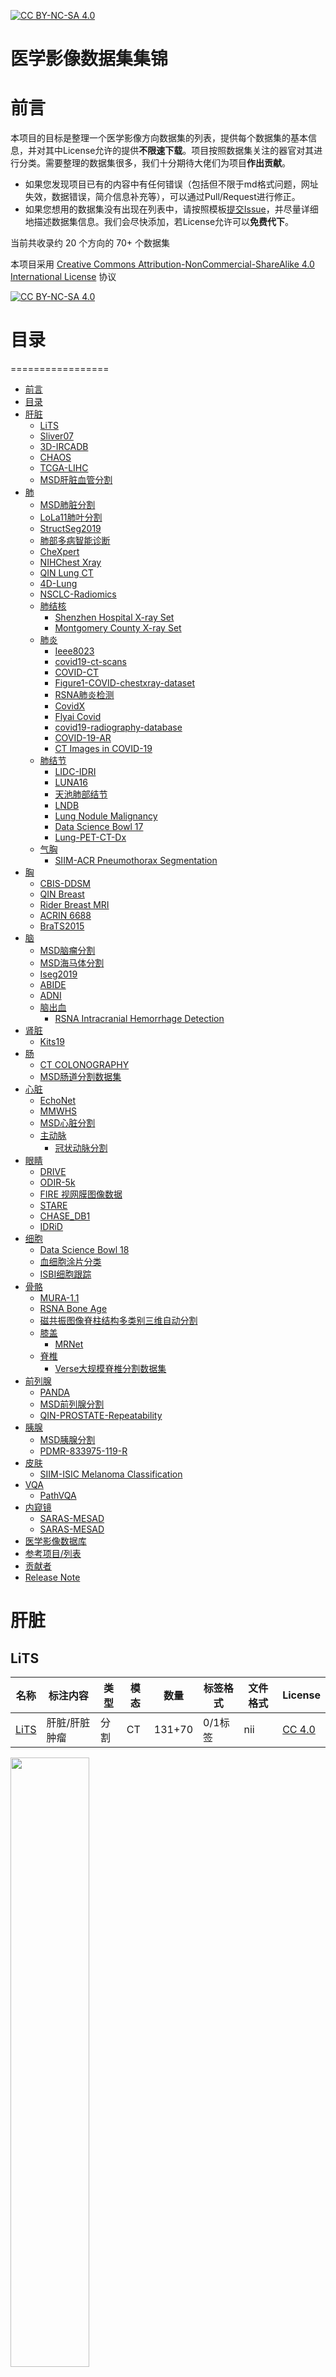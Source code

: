 [![CC BY-NC-SA 4.0][cc-by-nc-sa-shield]][cc-by-nc-sa]

# 医学影像数据集集锦
# 前言
本项目的目标是整理一个医学影像方向数据集的列表，提供每个数据集的基本信息，并对其中License允许的提供**不限速下载**。项目按照数据集关注的器官对其进行分类。需要整理的数据集很多，我们十分期待大佬们为项目**作出贡献**。

- 如果您发现项目已有的内容中有任何错误（包括但不限于md格式问题，网址失效，数据错误，简介信息补充等），可以通过Pull/Request进行修正。
- 如果您想用的数据集没有出现在列表中，请按照模板[提交Issue](https://github.com/linhandev/dataset/issues/new?assignees=linhandev&labels=%E6%96%B0%E5%A2%9E%E6%95%B0%E6%8D%AE%E9%9B%86&template=-----.md&title=%5B%E6%96%B0%E5%A2%9E%5D+%E6%B7%BB%E5%8A%A0%E6%96%B0%E6%95%B0%E6%8D%AE%E9%9B%86%E3%80%80xx)，并尽量详细地描述数据集信息。我们会尽快添加，若License允许可以**免费代下**。

当前共收录约 20 个方向的 70+ 个数据集

本项目采用
[Creative Commons Attribution-NonCommercial-ShareAlike 4.0 International License][cc-by-nc-sa] 协议

[![CC BY-NC-SA 4.0][cc-by-nc-sa-image]][cc-by-nc-sa]

[cc-by-nc-sa]: http://creativecommons.org/licenses/by-nc-sa/4.0/
[cc-by-nc-sa-image]: https://licensebuttons.net/l/by-nc-sa/4.0/88x31.png
[cc-by-nc-sa-shield]: https://img.shields.io/badge/License-CC%20BY--NC--SA%204.0-lightgrey.svg


# 目录
=================
* [前言](#前言)
* [目录](#目录)
* [肝脏](#肝脏)
   * [LiTS](#lits)
   * [Sliver07](#sliver07)
   * [3D-IRCADB](#3d-ircadb)
   * [CHAOS](#chaos)
   * [TCGA-LIHC](#tcga-lihc)
   * [MSD肝脏血管分割](#msd肝脏血管分割)
* [肺](#肺)
   * [MSD肺脏分割](#msd肺脏分割)
   * [LoLa11肺叶分割](#lola11肺叶分割)
   * [StructSeg2019](#structseg2019)
   * [肺部多病智能诊断](#肺部多病智能诊断)
   * [CheXpert](#chexpert)
   * [NIHChest Xray](#nihchest-xray)
   * [QIN Lung CT](#qin-lung-ct)
   * [4D-Lung](#4d-lung)
   * [NSCLC-Radiomics](#nsclc-radiomics)
   * [肺结核](#肺结核)
      * [Shenzhen Hospital X-ray Set](#shenzhen-hospital-x-ray-set)
      * [Montgomery County X-ray Set](#montgomery-county-x-ray-set)
   * [肺炎](#肺炎)
      * [Ieee8023](#ieee8023)
      * [covid19-ct-scans](#covid19-ct-scans)
      * [COVID-CT](#covid-ct)
      * [Figure1-COVID-chestxray-dataset](#figure1-covid-chestxray-dataset)
      * [RSNA肺炎检测](#rsna肺炎检测)
      * [CovidX](#covidx)
      * [Flyai Covid](#flyai-covid)
      * [covid19-radiography-database](#covid19-radiography-database)
      * [COVID-19-AR](#covid-19-ar)
      * [CT Images in COVID-19](#ct-images-in-covid-19)
   * [肺结节](#肺结节)
      * [LIDC-IDRI](#lidc-idri)
      * [LUNA16](#luna16)
      * [天池肺部结节](#天池肺部结节)
      * [LNDB](#lndb)
      * [Lung Nodule Malignancy](#lung-nodule-malignancy)
      * [Data Science Bowl 17](#data-science-bowl-17)
      * [Lung-PET-CT-Dx](#lung-pet-ct-dx)
   * [气胸](#气胸)
      * [SIIM-ACR Pneumothorax Segmentation](#siim-acr-pneumothorax-segmentation)
* [胸](#胸)
   * [CBIS-DDSM](#cbis-ddsm)
   * [QIN Breast](#qin-breast)
   * [Rider Breast MRI](#rider-breast-mri)
   * [ACRIN 6688](#acrin-6688)
   * [BraTS2015](#brats2015)
* [脑](#脑)
   * [MSD脑瘤分割](#msd脑瘤分割)
   * [MSD海马体分割](#msd海马体分割)
   * [Iseg2019](#iseg2019)
   * [ABIDE](#abide)
   * [ADNI](#adni)
   * [脑出血](#脑出血)
      * [RSNA Intracranial Hemorrhage Detection](#rsna-intracranial-hemorrhage-detection)
* [肾脏](#肾脏)
   * [Kits19](#kits19)
* [肠](#肠)
   * [CT COLONOGRAPHY](#ct-colonography)
   * [MSD肠道分割数据集](#msd肠道分割数据集)
* [心脏](#心脏)
   * [EchoNet](#echonet)
   * [MMWHS](#mmwhs)
   * [MSD心脏分割](#msd心脏分割)
   * [主动脉](#主动脉)
      * [冠状动脉分割](#冠状动脉分割)
* [眼睛](#眼睛)
   * [DRIVE](#drive)
   * [ODIR-5k](#odir-5k)
   * [FIRE 视网膜图像数据](#fire-视网膜图像数据)
   * [STARE](#stare)
   * [CHASE_DB1](#chase_db1)
   * [IDRiD](#idrid)
* [细胞](#细胞)
   * [Data Science Bowl 18](#data-science-bowl-18)
   * [血细胞涂片分类](#血细胞涂片分类)
   * [ISBI细胞跟踪](#isbi细胞跟踪)
* [骨骼](#骨骼)
   * [MURA-1.1](#mura-11)
   * [RSNA Bone Age](#rsna-bone-age)
   * [磁共振图像脊柱结构多类别三维自动分割](#磁共振图像脊柱结构多类别三维自动分割)
   * [膝盖](#膝盖)
      * [MRNet](#mrnet)
   * [脊椎](#脊椎)
      * [Verse大规模脊椎分割数据集](#verse大规模脊椎分割数据集)
* [前列腺](#前列腺)
   * [PANDA](#panda)
   * [MSD前列腺分割](#msd前列腺分割)
   * [QIN-PROSTATE-Repeatability](#qin-prostate-repeatability)
* [胰腺](#胰腺)
   * [MSD胰腺分割](#msd胰腺分割)
   * [PDMR-833975-119-R](#pdmr-833975-119-r)
* [皮肤](#皮肤)
   * [SIIM-ISIC Melanoma Classification](#siim-isic-melanoma-classification)
* [VQA](#vqa)
   * [PathVQA](#pathvqa)
* [内窥镜](#内窥镜)
   * [SARAS-MESAD](#saras-mesad)
   * [SARAS-MESAD](#saras-mesad-1)
* [医学影像数据库](#医学影像数据库)
* [参考项目/列表](#参考项目列表)
* [贡献者](#贡献者)
* [Release Note](#release-note)


# 肝脏

## LiTS
[//]: # (FIN)

| 名称 | 标注内容 | 类型 | 模态 | 数量 | 标签格式 | 文件格式 | License |
| - | - | - | - | - | - | - | - |
| [LiTS](https://competitions.codalab.org/competitions/17094) | 肝脏/肝脏肿瘤 | 分割 | CT   | 131+70 | 0/1标签  | nii | [CC 4.0](https://competitions.codalab.org/competitions/17094#learn_the_details-terms_and_conditions) |

<img src="./static/lits.jpg" width="50%"/>

LiTS数据集包含131套训练扫描和70组测试数据，其中70组测试数据标签不公开。LiTS训练集中包含3DIRCADB中的所有数据，所以如果合并多个数据集不要合并这两个。Medical Segmentation Decathlon中肝脏分割的数据集就是LiTS。

分割结果可以在线提交进行评估，[在线提交方法参考](https://github.com/PatrickChrist/LITS-CHALLENGE)。 [在线提交地址](https://competitions.codalab.org/competitions/17094)

数据集论文：[The Liver Tumor Segmentation Benchmark (LiTS)](https://arxiv.org/abs/1901.04056)

相关项目： [基于Paddle的肝脏CT影像分割](https://aistudio.baidu.com/aistudio/projectdetail/250994)

[Aistudio下载](https://aistudio.baidu.com/aistudio/datasetdetail/10273)

## Sliver07
[//]: # (FIN)

| 名称 | 标注内容 | 类型 | 模态 | 数量  | 标签格式 | 文件格式  | License |
| - | - | - | - | - | - | - | - |
| [Sliver07](https://sliver07.grand-challenge.org/) | 肝脏     | 分割 | CT   | 20+10 | 0/1标签  | MetaImage | [Other](https://zenodo.org/record/2597908) |

<img src="https://i.loli.net/2020/11/21/iuOqFTteKUlnNVZ.png" width="50%"/>


这个数据集比较老了，现在用的也比较少，一些研究会将sliver和lits合起来，这样基本上就是所有常用的关于肝脏分割的公开数据了。mhd格式可以用 SimpleITK 读，在medseg项目中有[转换成nii的脚本](https://github.com/linhandev/medSeg/blob/main/tool/train/mhd2nii.py)

[Aistudio下载](https://aistudio.baidu.com/aistudio/datasetdetail/19906)

## 3D-IRCADB
[//]: # (FIN)

| 名称 | 标注内容 | 类型 | 模态 | 数量 | 标签格式 | 文件格式 | License |
| - | - | - | - | - | - | - | - |
| 3D-IRCADb [01](https://www.ircad.fr/research/3d-ircadb-01/) [02](https://www.ircad.fr/research/3d-ircadb-01/) | 肝脏/肝肿瘤 | 分割 | CT   | 20+2 | surface mesh | dcm | CC |

<img src="./static/3Dircadb.jpg" width="80%"/>


3D-IRCADb是比较早的一个数据集，有两个子集，分别包含20组和2组CT片子。

[Aistudio下载](https://aistudio.baidu.com/aistudio/datasetdetail/10293)

## CHAOS
[//]: # (FIN)

| 名称 | 标注内容 | 类型 | 模态 | 数量 | 标签格式 | 文件格式 | License |
| - | - | - | - | - | - | - | - |
| [CHAOS](https://chaos.grand-challenge.org/) | 肝/肾/脾 | 分割 | CT+MRI | 40CT+120MRI | 0/1标签  | dcm | [CC 4.0](https://creativecommons.org/licenses/by-nc-sa/4.0/legalcode) |

CHAOS是一个多脏器，多模态分割数据集。

![CHAOS](./static/chaos.png)

[Aistudio下载](https://aistudio.baidu.com/aistudio/datasetdetail/23864)

## TCGA-LIHC
[//]: # (FIN)

| 名称 | 标注内容 | 类型 | 模态 | 数量 | 标签格式 | 文件格式 | License |
| - | - | - | - | - | - | - | - |
| [TCGA-LIHC](https://wiki.cancerimagingarchive.net/display/Public/TCGA-LIHC) | 肝 |  | CT/MR/PT | 97患者/237套 | 无标签   | dcm | [Other](https://wiki.cancerimagingarchive.net/display/Public/Data+Usage+Policies+and+Restrictions) |

![tcga-lihc](./static/tcga-lihc.jpg)

[Aistudio下载](https://aistudio.baidu.com/aistudio/datasetdetail/37439)

## MSD肝脏血管分割

| 名称 | 标注内容 | 类型 | 模态 | 数量 | 标签格式 | 文件格式 | License |
| - | - | - | - | - | - | - | - |
| [MSD肝脏血管分割](http://medicaldecathlon.com/) | 肝脏血管 | 分割 | CT | 443 | 0/1 | nii | [CC-BY-SA 4.0](https://creativecommons.org/licenses/by-sa/4.0/) |

![hepatic-Vessels](./static/Hepatic-Vessels.png)

[Aistudio下载](https://aistudio.baidu.com/aistudio/datasetdetail/10333)

# 肺
## MSD肺脏分割

| 名称 | 标注内容 | 类型 | 模态 | 数量 | 标签格式 | 文件格式  | License |
| - | - | - | - | - | - | - | - |
| [MSD肺脏分割](http://medicaldecathlon.com/) | 肺脏 | 分割 | CT | 96 | 0/1 | nii | [CC-BY-SA 4.0](https://creativecommons.org/licenses/by-sa/4.0/) |

![Lung-Tumours](./static/Lung-Tumours.png)

[Aistudio下载](https://aistudio.baidu.com/aistudio/datasetdetail/10334)

## LoLa11肺叶分割

[//]: # (FIN)

| 名称 | 标注内容    | 类型 | 模态 | 数量 | 标签格式 | 文件格式  | License |
| - | - | - | - | - | - | - | - |
| [LoLa11](https://lola11.grand-challenge.org/) | None | 分割 | CT   | 55 | None  | Metaimage | [Other](https://zenodo.org/record/4708800) |

![lola11](https://grand-challenge-public.s3.amazonaws.com/f/challenge/39/c4ab1b11-3338-4b99-a732-174ddc9e3b70/lola11_web.png)

~~55组扫描的肺页分割，包含左右肺，左上，左下，右上，右中，右下肺页的标注。~~
LoLa11 仅有55套CT数据，未发现任何公开标注信息

[zenodo下载](https://zenodo.org/record/4708800)

[//]: # (30417)

## StructSeg2019

| 名称 | 标注内容 | 类型 | 模态 | 数量 | 标签格式 | 文件格式 |
| - | - | - | - | - | - | - |
| [StructSeg2019](https://structseg2019.grand-challenge.org/) ||      |||||

![structseg2019](https://grand-challenge-public.s3.amazonaws.com/b/398/banner2_XdYKwmN.jpg)


## 肺部多病智能诊断

| 名称 | 标注内容 | 类型 | 模态 | 数量 | 标签格式 | 文件格式 |
| - | - | - | - | - | - | - |
| [肺部多病智能诊断](https://tianchi.aliyun.com/competition/entrance/231724/) |          |      | CT   |      |          |          |

[//]: # (34323)

## CheXpert

| 名称 | 标注内容 | 类型 | 模态 | 数量 | 标签格式 | 文件格式 | License |
| - | - | - | - | - | - | - | - |
| [CheXpert](https://stanfordmlgroup.github.io/competitions/chexpert/) |  |      |      |      |          |          | [Other](https://stanfordmlgroup.github.io/competitions/chexpert/) |

![chestxpert](./static/chest-x-pert.png)

介绍论文： [CheXpert: A Large Chest Radiograph Dataset with Uncertainty Labels and Expert Comparison](https://arxiv.org/abs/1901.07031)

[相关项目](https://github.com/gaetandi/cheXpert)

## NIHChest Xray

| 名称 | 标注内容 | 类型 | 模态 | 数量 | 标签格式 | 文件格式 | License |
| - | - | - | - | - | - | - | - |
| [NIHChest Xray](https://www.kaggle.com/nih-chest-xrays/data) | 14种肺部疾病/部分病灶位置 | 分类/检测 | CXR | 112,120 | csv | png | [CC0: Public Domain](https://creativecommons.org/publicdomain/zero/1.0/) |

![img](./static/nih-chest-xray.png)
介绍论文： [ChestX-ray8: Hospital-scale Chest X-ray Database and Benchmarks on Weakly-Supervised Classification and Localization of Common Thorax Diseases](http://openaccess.thecvf.com/content_cvpr_2017/papers/Wang_ChestX-ray8_Hospital-Scale_Chest_CVPR_2017_paper.pdf)

[Aistudio下载](https://aistudio.baidu.com/aistudio/datasetdetail/35660)

## QIN Lung CT

| 名称 | 标注内容 | 类型 | 模态 | 数量 | 标签格式 | 文件格式 | License |
| - | - | - | - | - | - | - | - |
| [QIN Lung CT](https://wiki.cancerimagingarchive.net/display/Public/QIN+LUNG+CT) | 非小細胞癌 |  | CT  | 47 |  | dcm | [Other](https://wiki.cancerimagingarchive.net/display/Public/Data+Usage+Policies+and+Restrictions) |

[Aistudio下载](https://aistudio.baidu.com/aistudio/datasetdetail/35205)

## 4D-Lung

| 名称 | 标注内容 | 类型 | 模态 | 数量 | 标签格式 | 文件格式 | License |
| - | - | - | - | - | - | - | - |
| [4D-Lung](https://wiki.cancerimagingarchive.net/display/Public/4D-Lung) | 非小細胞癌 |      | CT |  | 20 | dcm |[Other](https://wiki.cancerimagingarchive.net/display/Public/Data+Usage+Policies+and+Restrictions)|

[Aistudio下载](https://aistudio.baidu.com/aistudio/datasetdetail/37482)

## NSCLC-Radiomics

| 名称 | 标注内容 | 类型 | 模态 | 数量 | 标签格式 | 文件格式 |
| - | - | - | - | - | - | - |
| [NSCLC-Radiomics](https://wiki.cancerimagingarchive.net/display/Public/NSCLC-Radiomics) | 非小细胞癌　| 分割　|　CT | 422 |          | dcm |

![NSCLC-Radiomics](./static/NSCLC-Radiomics.png)

[Aistudio下载](https://aistudio.baidu.com/aistudio/datasetdetail/63958)

## 肺结核

### Shenzhen Hospital X-ray Set

| 名称 | 标注内容 | 类型 | 模态 | 数量 | 标签格式 | 文件格式 |
| - | - | - | - | - | - | - |
| [Shenzhen Hospital X-ray Set](https://lhncbc.nlm.nih.gov/publication/pub9931) | 肺结核/正常 | 分类 | CXR  | 662  | 类别     | 图片     |

深圳第三医院收集的肺结核胸透数据集，包含326张正常扫描和336张不正常的扫描。

[Aistudio下载](https://aistudio.baidu.com/aistudio/datasetdetail/25237)

### Montgomery County X-ray Set

| 名称 | 标注内容 | 类型 | 模态 | 数量 | 标签格式 | 文件格式 |
| - | - | - | - | - | - | - |
| [Montgomery County X-ray Set](https://lhncbc.nlm.nih.gov/publication/pub9931) | 肺结核/正常 | 分类 | CXR  | 138  | 类别     | 图片     |

蒙哥马利市收集的肺结核胸透数据集，包含80张正常的扫描和58张不正常的扫描。

[Aistudio下载](https://aistudio.baidu.com/aistudio/datasetdetail/34229)

## 肺炎
### Ieee8023

| 名称 | 标注内容 | 类型 | 模态 | 数量 | 标签格式 | 文件格式 |
| - | - | - | - | - | - | - |
| [Ieee8023](https://github.com/ieee8023/covid-chestxray-dataset) | 肺脏     | 分类 | CT   | 20   |      | nii      |

持续搜集公开的新冠CT扫描，目前有20个病例。

[Aistudio下载](https://aistudio.baidu.com/aistudio/datasetdetail/34221)

### covid19-ct-scans

| 名称 | 标注内容 | 类型 | 模态 | 数量 | 标签格式 | 文件格式 |
| - | - | - | - | - | - | - |
| [covid19-ct-scans](https://www.kaggle.com/andrewmvd/covid19-ct-scans) | 左右肺/新冠感染 | 分割 | CT   | 20   |          | nii      |

数据来自Ieee8023，对20组扫描进行了左右肺和感染区的标注。基于这个数据集和另外几个数据集，大佬们做了一个新冠分割的 [benchmark](https://gitee.com/junma11/COVID-19-CT-Seg-Benchmark)

[Aistudio下载](https://aistudio.baidu.com/aistudio/datasetdetail/34221)

### COVID-CT

| 名称 | 标注内容 | 类型 | 模态 | 数量 | 标签格式 | 文件格式 |
| - | - | - | - | - | - | - |
| [COVID-CT](https://github.com/UCSD-AI4H/COVID-CT) |          | 分类 | CT   | 349  |          | 图片     |

包含216名新冠患者的349张胸部CT图片，从相关paper中收集。

[Aistudio下载](https://aistudio.baidu.com/aistudio/datasetdetail/27732)

### Figure1-COVID-chestxray-dataset

| 名称 | 标注内容 | 类型 | 模态 | 数量 | 标签格式 | 文件格式 |
| - | - | - | - | - | - | - |
| [Figure1-COVID-chestxray-dataset](https://github.com/agchung/Figure1-COVID-chestxray-dataset) |          | 分类 | CXR  | 48   |          | 图片     |

DarwinAI收集的一些新冠CT的图片，是CovidX数据集的一部分。持续更新，使用前可以先pull。

[Aistudio下载](https://aistudio.baidu.com/aistudio/datasetdetail/34208)

### RSNA肺炎检测

| 名称 | 标注内容 | 类型 | 模态 | 数量 | 标签格式 | 文件格式 |
| - | - | - | - | - | - | - |
| [RSNA肺炎检测](https://www.kaggle.com/c/rsna-pneumonia-detection-challenge/) | 之否肺炎/肺炎区域BB | 分类/检测 | CXR  | 26684+3000 |          | 图片     |

RSNA是北美放射学会在Kaggle上组织的一个比赛数据集，数据来自[NIH](https://nihcc.app.box.com/v/ChestXray-NIHCC)。包含26684张训练数据，有图片的分类和肺炎区域的边界框。

[Aistudio下载](https://aistudio.baidu.com/aistudio/datasetdetail/34214)

### CovidX

| 名称 | 标注内容 | 类型 | 模态 | 数量 | 标签格式 | 文件格式 |
| - | - | - | - | - | - | - |
| [CovidX](https://github.com/lindawangg/COVID-Net/blob/master/docs/COVIDx.md) | 新冠/其他肺炎/正常 | 分类 | CT   | 13569+231 |          | 图片     |

CovidX数据集是DarwinAI训练[CovidNet](https://github.com/lindawangg/COVID-Net)做的一个数据集，本身没有新的数据，是Ieee8023，Figure1和RSNA组合成的一个数据集。


### Flyai Covid

| 名称 | 标注内容 | 类型 | 模态 | 数量 | 标签格式 | 文件格式 |
| - | - | - | - | - | - | - |
| [Flyai Covid](https://www.flyai.com/d/ChestXray02) |          |      |      |      |          |          |

Flyai举办的一个新冠分类比赛。

[Aistudio下载](https://aistudio.baidu.com/aistudio/datasetdetail/34230)

### covid19-radiography-database

| 名称 | 标注内容 | 类型 | 模态 | 数量 | 标签格式 | 文件格式 |
| - | - | - | - | - | - | - |
| [covid19-radiography-database](https://www.kaggle.com/tawsifurrahman/covid19-radiography-database) | 新冠/其他肺炎/正常 | 分类 | CT   | 219+1314+1345 |          | 图片     |

跟CovidX一样是一个组合数据集，数据来自论文图片和RSNA。

[Aistudio下载](https://aistudio.baidu.com/aistudio/datasetdetail/34241)

### COVID-19-AR

| 名称 | 标注内容 | 类型 | 模态 | 数量 | 标签格式 | 文件格式 |
| - | - | - | - | - | - | - |
| [COVID-19-AR](https://wiki.cancerimagingarchive.net/pages/viewpage.action?pageId=70226443) | |  |    |  | | dcm|

Chest Imaging with Clinical and Genomic Correlates Representing a Rural COVID-19 Positive Population (COVID-19-AR)

[Aistudio下载](https://aistudio.baidu.com/aistudio/datasetdetail/63553)

### CT Images in COVID-19

| 名称 | 标注内容 | 类型 | 模态 | 数量  | 标签格式 | 文件格式 |
| - | - | - | - | - | - | - |
| [CT Images in COVID-19](https://wiki.cancerimagingarchive.net/display/Public/CT+Images+in+COVID-19) | 无标签 | 分类/分割 | CT   | 650 | 无 | nii|

[Aistudio下载](https://aistudio.baidu.com/aistudio/datasetdetail/63794)

## 肺结节

### LIDC-IDRI

| 名称 | 标注内容 | 类型 | 模态 | 数量 | 标签格式 | 文件格式 |
| - | - | - | - | - | - | - |
| [LIDC-IDRI](https://wiki.cancerimagingarchive.net/display/Public/LIDC-IDRI) | 肺部肿瘤 | 目标检测 | CT | 1012 | xls | dcm |

介绍论文： [The Lung Image Database Consortium (LIDC) and Image Database Resource Initiative (IDRI): A Completed Reference Database of Lung Nodules on CT Scans](https://www.ncbi.nlm.nih.gov/pmc/articles/PMC3041807/)

[The public cancer radiology imaging collections of The Cancer Imaging Archive](https://www.ncbi.nlm.nih.gov/pmc/articles/PMC3041807/)

Aistudio下载 [Part1](https://aistudio.baidu.com/aistudio/datasetdetail/63957) [Part2](https://aistudio.baidu.com/aistudio/datasetdetail/64008)

### LUNA16

| 名称 | 标注内容 | 类型 | 模态 | 数量 | 标签格式 | 文件格式 |
| - | - | - | - | - | - | - |
| [LUNA16](https://luna16.grand-challenge.org) |          |      |      |      |          |          |

[Aistudio下载](https://aistudio.baidu.com/aistudio/datasetdetail/1860)

### 天池肺部结节

| 名称 | 标注内容 | 类型 | 模态 | 数量 | 标签格式 | 文件格式 | License |
| - | - | - | - | - | - | - | - |
| [天池肺部结节](https://tianchi.aliyun.com/competition/entrance/231601/introduction) | 肺部结节| 检测 | 低剂量肺部CT | 1000(初赛) + 2000(复赛) | 位置+直径 | mhd | [Custom](https://tianchi.aliyun.com/competition/entrance/231601/introduction) |

[//]: # (训练：https://aistudio.baidu.com/aistudio/datasetDetail/20000 测试 : https://aistudio.baidu.com/aistudio/datasetdetail/10063)

### LNDB

| 名称 | 标注内容 | 类型 | 模态 | 数量 | 标签格式 | 文件格式 |
| - | - | - | - | - | - | - |
| [LNDB](https://lndb.grand-challenge.org) | 直径大于3mm的肿瘤分割标注/小于3mm肿瘤和非肿瘤标记中心 | 分割/分类 | CT   | 294  | XML      | MetaImage |

介绍论文： [LNDb: A Lung Nodule Database on Computed Tomography](https://arxiv.org/abs/1911.08434)

[Aistudio下载](https://aistudio.baidu.com/aistudio/datasetdetail/23909)

### Lung Nodule Malignancy

| 名称 | 标注内容 | 类型 | 模态 | 数量 | 标签格式 | 文件格式 |
| - | - | - | - | - | - | - |
| [Lung Nodule Malignancy](https://www.kaggle.com/kmader/lungnodemalignancy) | 肺结界良恶性 | 分类 | CT   | 4165+2526 |          | tif      |

[Aistudio下载](https://aistudio.baidu.com/aistudio/datasetdetail/28474)

### Data Science Bowl 17

| 名称 | 标注内容 | 类型 | 模态 | 数量 | 标签格式 | 文件格式 |
| - | - | - | - | - | - | - |
| [Data Science Bowl 17](https://www.kaggle.com/c/data-science-bowl-2017) |          |      |      |      |          |          |

[Aistudio下载](https://aistudio.baidu.com/aistudio/datasetdetail/25423)

### Lung-PET-CT-Dx

| 名称 | 标注内容 | 类型 | 模态 | 数量 | 标签格式 | 文件格式 |
| - | - | - | - | - | - | - |
| [Lung-PET-CT-Dx](https://wiki.cancerimagingarchive.net/pages/viewpage.action?pageId=70224216) | 肺癌　| 目标检测 | CT | 363 | xml | dcm |

![Lung-PET-CT-Dx](./static/Lung-PET-CT-Dx.png)

## 气胸

### SIIM-ACR Pneumothorax Segmentation

| 名称      | 标注内容 | 类型 | 模态 | 数量 | 标签格式 | 文件格式 |
| - | - | - | - | - | - | - |
| [SIIM-ACR Pneumothorax Segmentation](https://www.kaggle.com/c/siim-acr-pneumothorax-segmentation) |   |   |    |   |   |  |

# 胸

## CBIS-DDSM

| 名称 | 标注内容 | 类型 | 模态 | 数量 | 标签格式 | 文件格式 |
| - | - | - | - | - | - | - |
| [CBIS-DDSM](https://wiki.cancerimagingarchive.net/display/Public/CBIS-DDSM) | 正常/良性/恶性 | 分类 | CT   | 2620 |          |          |

介绍论文： [Deep Learning to Improve Breast Cancer Early Detection on Screening Mammography](https://arxiv.org/abs/1708.09427) [A curated mammography data set for use in computer-aided detection and diagnosis research](https://www.nature.com/articles/sdata2017177)

[Aistudio下载](https://aistudio.baidu.com/aistudio/datasetdetail/37567)

## QIN Breast

| 名称 | 标注内容 | 类型 | 模态 | 数量 | 标签格式 | 文件格式 |
| - | - | - | - | - | - | - |
| QIN Breast [01](https://wiki.cancerimagingarchive.net/display/Public/QIN-Breast)[02](https://wiki.cancerimagingarchive.net/display/Public/QIN-BREAST-02) |          |      | MRI  | 67   |          |          |

[Aistudio下载](https://aistudio.baidu.com/aistudio/datasetdetail/37536)

## Rider Breast MRI

| 名称 | 标注内容 | 类型 | 模态 | 数量 | 标签格式 | 文件格式 |
| - | - | - | - | - | - | - |
| [Rider Breast MRI](https://wiki.cancerimagingarchive.net/display/Public/RIDER+Breast+MRI) |   |   | MRI   | |   |  |

## ACRIN 6688

| 名称 | 标注内容 | 类型 | 模态 | 数量 | 标签格式 | 文件格式 |
| - | - | - | - | - | - | - |
| [ACRIN 6688](https://wiki.cancerimagingarchive.net/pages/viewpage.action?pageId=30671268) |          |      | CT   | 83   |          |          |

[Aistudio下载](https://aistudio.baidu.com/aistudio/datasetdetail/37565)

## BraTS2015

| 名称 | 标注内容 | 类型 | 模态 | 数量 | 标签格式 | 文件格式 |
| - | - | - | - | - | - | - |
| [BraTS2015](http://www.braintumorsegmentation.org/) |          |      |      |      |          |          |

[Aistudio下载](https://aistudio.baidu.com/aistudio/datasetdetail/26367)

# 脑

## MSD脑瘤分割

| 名称 | 标注内容 | 类型 | 模态 | 数量 | 标签格式 | 文件格式 | License |
| - | - | - | - | - | - | - | - |
| [MSD Brain Tumor Segmentation](http://medicaldecathlon.com/) | 胶质瘤/肿瘤/水肿 | 分割 | MRI | 484 Train + 266 Test | 0/1 | nii | [CC-BY-SA 4.0](https://creativecommons.org/licenses/by-sa/4.0/) |

![msd-brain](./static/msd-brain-tumor.png)

[Aistudio下载](https://aistudio.baidu.com/aistudio/datasetdetail/10277)


## MSD海马体分割

| 名称 | 标注内容 | 类型 | 模态 | 数量 | 标签格式 | 文件格式 | License |
| - | - | - | - | - | - | - | - |
| [MSD Hippocampus Segmentation](http://medicaldecathlon.com/) | 海马体 | 分割 | MRI | 394 | 0/1 | nii | [CC-BY-SA 4.0](https://creativecommons.org/licenses/by-sa/4.0/) |

![msd-hippocampus](./static/msd-hippocampus.png)

[Aistudio下载](https://aistudio.baidu.com/aistudio/datasetdetail/23862)

## Iseg2019

| 名称 | 标注内容 | 类型 | 模态 | 数量 | 标签格式 | 文件格式 |
| - | - | - | - | - | - | - |
| [Iseg2019](http://iseg2019.web.unc.edu/) |          |      |      |      |          |          |

## ABIDE

| 名称 | 标注内容 | 类型 | 模态 | 数量 | 标签格式 | 文件格式 |
| - | - | - | - | - | - | - |
| [ABIDE](http://fcon_1000.projects.nitrc.org/indi/abide/) | 是否有自闭症 | 分类 | MRI  | 539+573 |          |          |

自闭症患者的头部MRI扫描，包含539例自闭症患者和573个正常扫描对照组。  介绍论文： [The autism brain imaging data exchange: towards a large-scale evaluation of the intrinsic brain architecture in autism.](https://www.ncbi.nlm.nih.gov/pubmed/23774715)

[下载地址](http://preprocessed-connectomes-project.org/abide/download.html)


## ADNI

| 名称 | 标注内容 | 类型 | 模态 | 数量 | 标签格式 | 文件格式 |
| - | - | - | - | - | - | - |
| [ADNI](http://adni.loni.usc.edu/data-samples/access-data/) |          |      |      |      |          |          |

介绍论文： [Alzheimer's Disease Neuroimaging Initiative (ADNI)](https://n.neurology.org/content/74/3/201.short)

## CQ500

| 名称 | 标注内容 | 类型 | 模态 | 数量 | 标签格式 | 文件格式 | License |
| - | - | - | - | - | - | - | - |
| [CQ500](http://headctstudy.qure.ai/) |  | 分割 |  | CT | 491组扫描 |  | [by-nc-sa 4.0](https://creativecommons.org/licenses/by-nc-sa/4.0/) |

介绍论文:[Development and Validation of Deep Learning Algorithms for Detection of Critical Findings in Head CT Scans](https://arxiv.org/abs/1803.05854)


## 脑出血

### RSNA Intracranial Hemorrhage Detection

| 名称 | 标注内容 | 类型 | 模态 | 数量 | 标签格式 | 文件格式 |
| - | - | - | - | - | - | - |
| [RSNA Intracranial Hemorrhage Detection](https://www.kaggle.com/c/rsna-intracranial-hemorrhage-detection) |          |      | CT   |      |          |          |

[Aistudio下载](https://aistudio.baidu.com/aistudio/datasetdetail/35741)



# 肾脏

## Kits19

| 名称 | 标注内容 | 类型 | 模态 | 数量 | 标签格式 | 文件格式 | License |
| - | - | - | - | - | - | - | - |
| [Kits19](https://kits19.grand-challenge.org/) | 肾脏/肾肿瘤 | 分割 |  | | | | |

![kits19](./static/kits19.png)

[Aistudio下载](https://aistudio.baidu.com/aistudio/datasetdetail/24582)

# 肠

## CT COLONOGRAPHY

| 名称 | 标注内容 | 类型 | 模态 | 数量 | 标签格式 | 文件格式 |
| - | - | - | - | - | - | - |
| [CT COLONOGRAPHY](https://wiki.cancerimagingarchive.net/display/Public/CT+COLONOGRAPHY#dc149b9170f54aa29e88f1119e25ba3e) |          |      | CT   |      |          |          |

包含没有结肠息肉，有6-9mm息肉和大于10mm息肉的数据。

## MSD肠道分割数据集

| 名称 | 标注内容 | 类型 | 模态 | 数量 | 标签格式 | 文件格式 | License |
| - | - | - | - | - | - | - | - |
| [MSD肠道分割数据集](http://medicaldecathlon.com/) | 结肠癌原发病灶 | 分割 | CT | 126训练+64测试 |  |  | [CC-BY-SA 4.0](https://creativecommons.org/licenses/by-sa/4.0/) |

[Aistudio下载](https://aistudio.baidu.com/aistudio/datasetdetail/10332)

# 心脏

## EchoNet

| 名称 | 标注内容 | 类型 | 模态 | 数量 | 标签格式 | 文件格式 |
| - | - | - | - | - | - | - |
| [EchoNet](https://echonet.github.io/dynamic/index.html) | 心脏 | 分割 | MRI  | 10300 | 0/1 | |

介绍论文： [EchoNet-Dynamic: a Large New Cardiac Motion Video Data Resource for Medical Machine Learning](https://echonet.github.io/dynamic/NeuroIPS_2019_ML4H%20Workshop_Paper.pdf)

## MMWHS

| 名称 | 标注内容 | 类型 | 模态 | 数量 | 标签格式 | 文件格式 |
| - | - | - | - | - | - | - |
| [MMWHS](https://zmiclab.github.io/projects/mmwhs/) | 心脏     | 分割 | CT / MRI | 20CT、20MRI | 类别     | nii      |

mmwhs是心脏分割数据集，共有8类，MRI和CT两种模态  相关项目： [Hybrid Loss Guided Convolutional Networks for Whole Heart Parsing](https://github.com/xy0806/miccai17-mmwhs-hybrid)

[Aistudio下载](https://aistudio.baidu.com/aistudio/datasetdetail/38799)

## MSD心脏分割

| 名称 | 标注内容 | 类型 | 模态 | 数量 | 标签格式 | 文件格式 | License |
| - | - | - | - | - | - | - | - |
| [MSD心脏分割](http://medicaldecathlon.com/) | 左心房 | 分割 | MRI | 20(训练)+10(测试) |  |  | [CC-BY-SA 4.0](https://creativecommons.org/licenses/by-sa/4.0/) |

![msd-Cardiac](./static/mds-cardiac.png)

[Aistudio下载](https://aistudio.baidu.com/aistudio/datasetdetail/23911)

## 主动脉

### 冠状动脉分割

| 名称 | 标注内容 | 类型 | 模态 | 数量 | 标签格式 | 文件格式 | License |
| - | - | - | - | - | - | - | - |
| [Automated Segmentation of Coronary Arteries](https://asoca.grand-challenge.org/) | 冠状动脉 | 分割 | CTA | 40+20 | |  | [Custom](https://zenodo.org/record/3819799#.YKccAUQzbIU) |

[Grand Challenge下载](https://asoca.grand-challenge.org/)

# 眼睛

## DRIVE

| 名称 | 标注内容 | 类型 | 模态 | 数量 | 标签格式 | 文件格式 |
| - | - | - | - | - | - | - |
| [DRIVE](https://drive.grand-challenge.org/) | 眼底血管 | 分割 | 眼底照片 | 40   | 0/1      | 图片     |

DRIVE数据集是一个糖尿病病人眼底血管分割数据集。

[Aistudio下载](https://aistudio.baidu.com/aistudio/datasetdetail/27737)

## ODIR-5k

| 名称 | 标注内容 | 类型 | 模态 | 数量 | 标签格式 | 文件格式 |
| - | - | - | - | - | - | - |
| [ODIR-5k](https://odir2019.grand-challenge.org/) | 正常和7种疾病 | 分类 | 眼底彩色照片 | 5000 |          | 图片     |

ODIR-5K包括5000名患者的年龄，双眼的彩色眼底照片和医生的诊断关键词。该数据集是上工医疗技术有限公司从中国不同医院/医疗中心收集的“真实”患者信息。在这些机构中，眼底图像由市场上的各种相机捕获，例如Canon，Zeiss和Kowa，因此导致各种各样的图像分辨率。病人的识别信息会被移除。注释由经过培训的人类读者进行标记，并具有质量控制管理。患者分为8个标签，包括正常（N），糖尿病（D），青光眼（G），白内障（C），AMD（A），高血压（H），近视（M）和其他疾病/异常（O）。

[//]: # (TODO:搬运，添加下载链接)

## FIRE 视网膜图像数据

| 名称 | 标注内容 | 类型 | 模态 | 数量 | 标签格式 | 文件格式 |
| - | - | - | - | - | - | - |
| [FIRE 视网膜图像数据](http://www.ics.forth.gr/cvrl/fire/) |          | 分类 | 视网膜图像 | 129  |          |          |

FIRE 是一个视网膜眼底图像数据集，包含 129张 眼底视网膜图像，由不同特征组合成 134对 图像组合。这些图像组合根据特质被划分为3类。眼底图像由 Nidek AFC-210 眼底照相机采集，分辨率为2912x2912，视觉仰角为40度。图像由 Papageorgiou Hospital 医院和Aristotle University of Thessaloniki大学共同构建，由于Thessaloniki 大学采集自39名患者。. 数据包括以下几部分内容：  1.成对的视网膜图像。 2.彩色ROI掩模（作为二值图像）。 3.特征ROI掩模（作为二值图像）。 4.每个图像对应的标注点。

[//]: # (TODO:添加数据集链接)

## STARE

| 名称 | 标注内容 | 类型 | 模态 | 数量 | 标签格式 | 文件格式 | License |
| - | - | - | - | - | - | - | - |
| [STARE](https://cecas.clemson.edu/~ahoover/stare/) | 眼底血管 | 分割 | 眼底照片 | 400 | 照片 | 照片 | 无 |

![stare](./static/stare.png)

STructured Analysis of the Retina数据集包含400张眼底照片，作者团队对这些数据进行了多种诊断，并对部分数据的血管进行了标注

[Aistudio下载](https://aistudio.baidu.com/aistudio/datasetdetail/81241)


## CHASE_DB1

| 名称 | 标注内容 | 类型 | 模态 | 数量 | 标签格式 | 文件格式 | License |
| - | - | - | - | - | - | - | - |
| [CHASE_DB1](https://blogs.kingston.ac.uk/retinal/) | 眼底血管 | 分割 | 眼底照片 | 28 | png | png | 无 |

![CHASE_DB1](./static/CHASE_DB1.png)

Kinston大学公开的一个小规模眼底分割数据集，包含28张眼底照片及对应的分割标签。

[Aistudio下载](https://aistudio.baidu.com/aistudio/datasetdetail/81247)

## IDRiD

| 名称 | 标注内容 | 类型 | 模态 | 数量 | 标签格式 | 文件格式 | License |
| - | - | - | - | - | - | - | - |
| [IDRiD](https://idrid.grand-challenge.org) | 常见DR病灶、视盘、DR病变等级等 | 分类、检测、分割 | 眼底照片 | * | tif/csv | jpg | [CC BY 4.0](https://creativecommons.org/licenses/by/4.0/) |

Indian Diabetic Retinopathy Image Dataset (IDRiD)

[Aistudio下载](https://aistudio.baidu.com/aistudio/datasetdetail/91860/0)


# 细胞

## Data Science Bowl 18

| 名称 | 标注内容 | 类型 | 模态 | 数量 | 标签格式 | 文件格式 |
| - | - | - | - | - | - | - |
| [Data Science Bowl 18](https://www.kaggle.com/c/data-science-bowl-2018) | 细胞核   | 分割 |      | 841张/37333个细胞核 | 0/1      | 图片     |

细胞核分割数据集

介绍论文： [Nucleus segmentation across imaging experiments: the 2018 Data Science Bowl](https://www.ncbi.nlm.nih.gov/pubmed/31636459)

[Aistudio下载](https://aistudio.baidu.com/aistudio/datasetdetail/10292)

## 血细胞涂片分类

| 名称 | 标注内容 | 类型 | 模态 | 数量 | 标签格式 | 文件格式 |
| - | - | - | - | - | - | - |
| [血细胞涂片分类](https://www.kaggle.com/paultimothymooney/blood-cells) | 四种血细胞类型 | 分类 | 镜检 | 12500 | -        | 图片     |

血细胞分类数据集包含12500张四种血细胞的照片。图片是从大的血细胞涂片照片上截下来的，数据集经过增广。图片都很小，训练时注意IO瓶颈。

[Aistudio下载](https://aistudio.baidu.com/aistudio/datasetdetail/10278)

## ISBI细胞跟踪

| 名称 | 标注内容 | 类型 | 模态 | 数量 | 标签格式 | 文件格式 |
| - | - | - | - | - | - | - |
| [ISBI细胞跟踪](http://celltrackingchallenge.net/) | 细胞像素级别位置 | 跟踪 | 镜检 |      |          | 图片     |

在镜检视频中像素级跟踪细胞位置

Aistudio下载 [2D+Time Datasets](https://aistudio.baidu.com/aistudio/datasetdetail/78515)

# 骨骼

## MURA-1.1

| 名称 | 标注内容 | 类型 | 模态 | 数量 | 标签格式 | 文件格式 |
| - | - | - | - | - | - | - |
| [MURA-1.1](https://stanfordmlgroup.github.io/competitions/mura/) | 正常/非正常 | 分类 | x-ray | 40561 |          |          |

介绍论文： [MURA: Large Dataset for Abnormality Detection in Musculoskeletal Radiographs](https://arxiv.org/abs/1712.06957)

[Aistudio下载](https://aistudio.baidu.com/aistudio/datasetdetail/20010)


## RSNA Bone Age

| 名称 | 标注内容 | 类型 | 模态 | 数量 | 标签格式 | 文件格式 |
| - | - | - | - | - | - | - |
| [RSNA Bone Age](https://www.kaggle.com/kmader/rsna-bone-age) |          |      |      |      |          |          |

[Aistudio下载](https://aistudio.baidu.com/aistudio/datasetdetail/36300)

## 磁共振图像脊柱结构多类别三维自动分割

| 名称 | 标注内容 | 类型 | 模态 | 数量  | 标签格式 | 文件格式  | License |
| - | - | - | - | - | - | - | - |
| [磁共振图像脊柱结构多类别三维自动分割](https://www.spinesegmentation-challenge.com/) | 椎骨和椎间盘 | 分割 | MRI T2WI | 172 | 0/1 | nii | [Custom](https://www.spinesegmentation-challenge.com/?page_id=34) |

![spine-mri](./static/spine-mri.png)

[Aistudio下载](https://aistudio.baidu.com/aistudio/datasetdetail/81211)

## 膝盖

### MRNet

| 名称 | 标注内容 | 类型 | 模态 | 数量 | 标签格式 | 文件格式 |
| - | - | - | - | - | - | - |
| [MRNet](https://stanfordmlgroup.github.io/competitions/mrnet/) |          |      |      |      |          |          |

[Aistudio下载](https://aistudio.baidu.com/aistudio/datasetdetail/24584)

## 脊椎

### Verse大规模脊椎分割数据集

| 名称 | 标注内容 | 类型 | 模态 | 数量  | 标签格式 | 文件格式  | License |
| - | - | - | - | - | - | - | - |
| [VerSe](https://github.com/anjany/verse) | 脊椎 | 分割 | | | | | [CC BY-SA 4.0](https://creativecommons.org/licenses/by-sa/4.0/) |

<img src="./static/verse.png" width="50%"/>

[Aistudio下载](https://aistudio.baidu.com/aistudio/datasetdetail/86496)


# 前列腺

## PANDA

| 名称 | 标注内容 | 类型 | 模态 | 数量 | 标签格式 | 文件格式 |
| - | - | - | - | - | - | - |
| [PANDA](https://www.kaggle.com/c/prostate-cancer-grade-assessment/overview) | 前列腺癌分级 |      | 镜检图片 | 10616张镜检 | 分类     | tiff |


## MSD前列腺分割

| 名称 | 标注内容 | 类型 | 模态 | 数量 | 标签格式 | 文件格式 | License |
| - | - | - | - | - | - | - | - |
| [MSD前列腺分割](http://medicaldecathlon.com/) | 前列腺中央腺体及外周区域 | 分割 | 多模态核磁 | 32(训练)+16(测试) | | | [CC-BY-SA 4.0](https://creativecommons.org/licenses/by-sa/4.0/) |

![msd-prostate](./static/msd-prostate.png)

[Aistudio下载](https://aistudio.baidu.com/aistudio/datasetdetail/23912)

## QIN-PROSTATE-Repeatability

| 名称 | 标注内容 | 类型 | 模态 | 数量 | 标签格式 | 文件格式 |
| - | - | - | - | - | - | - |
| [QIN-PROSTATE-Repeatability](https://wiki.cancerimagingarchive.net/display/Public/QIN-PROSTATE-Repeatability) | 前列腺癌　|  | MRI | 15 |　　| dcm |

![QIN-Prostate-Repeatability](./static/QIN-Prostate-Repeatability.png)

[Aistudio下载](https://aistudio.baidu.com/aistudio/datasetdetail/63950)

# 胰腺

## MSD胰腺分割

| 名称 | 标注内容 | 类型 | 模态 | 数量 | 标签格式 | 文件格式 | License |
| - | - | - | - | - | - | - | - |
| [MSD胰腺分割](http://medicaldecathlon.com/) | 胰腺肿瘤 | 分割 | CT | 282(训练)+139(验证) | 0/1 | nii | [CC-BY-SA 4.0](https://creativecommons.org/licenses/by-sa/4.0/) |

[Aistudio下载](https://aistudio.baidu.com/aistudio/datasetdetail/23914)

## PDMR-833975-119-R

| 名称 | 标注内容 | 类型 | 模态 | 数量 | 标签格式 | 文件格式 |
| - | - | - | - | - | - | - |
| [PDMR-833975-119-R](https://wiki.cancerimagingarchive.net/display/Public/Imaging+tissue+characterization+of+a+patient+derived+xenograft+model+of+adenocarcinoma+pancreas%3A+PDMR-833975-119-R) |　胰腺癌　|      |　MRI | 20 | | dcm |

![PDMR-833975-119-R](./static/PDMR-833975-119-R.png)

[Aistudio下载](https://aistudio.baidu.com/aistudio/datasetdetail/64052)

# 皮肤

## SIIM-ISIC Melanoma Classification

| 名称 | 标注内容 | 类型 | 模态 | 数量 | 标签格式 | 文件格式 |
| - | - | - | - | - | - | - |
| [SIIM-ISIC Melanoma Classification](https://www.kaggle.com/c/siim-isic-melanoma-classification/data) | 皮肤癌病变类别 | 分类 | 皮肤镜 | 88.3K张图片 | 类别     | dicom   |

目前最大的皮肤镜图像集合，用来在皮肤病变图像中之别黑色素瘤，图片以DICOM格式提供，同时包含图像元数据，有的图像也以JPEG和TFRecord格式提供，TFRecords格式的图像已被调整为统一的1024x1024

[//]: # (TODO: 添加这个数据集的下载)

# VQA

## PathVQA

| 名称 | 标注内容 | 类型 | 模态 | 数量 | 标签格式 | 文件格式 |
| - | - | - | - | - | - | - |
| [PathVQA](https://pathvqachallenge.grand-challenge.org/PathVQA_challenge/) |          |      | 图片 | 4998图片/32799问答 |          | 图片     |

介绍论文： [PathVQA: 30000+ Questions for Medical Visual Question Answering](https://arxiv.org/abs/2003.10286)

[Aistudio下载](https://aistudio.baidu.com/aistudio/datasetdetail/25239)

# 内窥镜

## SARAS-MESAD

| 名称 | 标注内容 | 类型 | 模态 | 数量 | 标签格式 | 文件格式 | License |
| - | - | - | - | - | - | - | - |
| [SARAS-MESAD](https://saras-mesad.grand-challenge.org/) | 24种动作 | 静态背景动作识别 | 内窥镜 | 4(真实手术)+5(模拟手术) |  |     | [CC BY-NC-SA 4.0](https://creativecommons.org/licenses/by-nc-sa/4.0/) |

![saras-mesad](./static/saras-mesad.png)

[//]: # (TODO: [Aistudio下载](https://aistudio.baidu.com/aistudio/datasetdetail/90922)


## SARAS-MESAD

| 名称 | 标注内容 | 类型 | 模态 | 数量 | 标签格式 | 文件格式 | License |
| - | - | - | - | - | - | - | - |
| [SARAS-ESAD](https://saras-esad.grand-challenge.org/) | 21种手术动作 | 静态背景动作识别 | 内窥镜 |  22,601(训练)+4,574(测试) | 图片 | BB | [CC BY-NC-SA](https://creativecommons.org/licenses/by-nc-sa/3.0/) |

![SARAS-ESAD](./static/SARAS-ESAD.png)

[//]: # (TODO: [Aistudio下载](https://aistudio.baidu.com/aistudio/datasetdetail/90922)



# 医学影像数据库

[TCIA](https://www.cancerimagingarchive.net/):The Cancer Imaging Archive

[MedPix](https://medpix.nlm.nih.gov/home) 包含超过12000名患者和59000张影像

[Belarus tuberculosis portal](http://tuberculosis.by/) 包含结核病人的CT，胸透和检验数据

[Grand Challenges](https://grand-challenge.org/)

[LONI](https://ida.loni.usc.edu/login.jsp) 神经相关医学影像

# 参考项目/列表

[医学影像分割挑战](http://medicaldecathlon.com/)

[胸部\肺部ct数据集](https://aistudio.baidu.com/aistudio/projectdetail/431782)

[//]: # (TODO: https://github.com/Awesome-Image-Registration-Organization/awesome-image-registration#21-datasets 配准)

[//]: # (TODO: )
[adalca](https://github.com/adalca/medical-datasets)

[//]: # (TODO: )
[beamandrew](https://github.com/beamandrew/medical-data)

[//]: # (TODO: )
[Stanford ML Group](https://stanfordmlgroup.github.io/)

[//]: # (TODO: )
[omic tools](https://omictools.com/)

[//]: # (TODO: )
[各领域公开数据集](https://zhuanlan.zhihu.com/p/25138563)

[//]: # (TODO: )
[medical-imaging-datasets](https://github.com/sfikas/medical-imaging-datasets)

[//]: # (TODO: )
[Open-Access Medical Image Repositories](http://www.aylward.org/notes/open-access-medical-image-repositories)

[//]: # (TODO: )
[Medical Image Datasets Download Links](https://www.ilovephd.com/medical-image-datasets-download-links/)

[//]: # (TODO: )
[HAM10000 dataset](https://dataverse.harvard.edu/dataset.xhtml?persistentId=doi:10.7910/DVN/DBW86T)

[//]: # (TODO: )
[Dermatology Image Classification](https://www.kaggle.com/yuningalexliu/dermatology-image-classification)

[//]: # (TODO: )
[havard](https://library.med.utah.edu/kw/derm/)

[//]: # (TODO: )
[usc](http://sipi.usc.edu/database/)

[//]: # (TODO: )
[burkely](https://www2.eecs.berkeley.edu/Research/Projects/CS/vision/bsds/)

[//]: # (TODO: )
[isdis](https://isdis.net/)

[//]: # (TODO: )
[radiopedia](https://radiopaedia.org/articles/imaging-data-sets-artificial-intelligence)

[//]: # (TODO: )
[aimi](https://aimi.stanford.edu/research/public-datasets)

[//]: # (TODO: https://zhuanlan.zhihu.com/p/24634505 )



# 贡献者

（按照首次贡献时间排序）

[多语言代码生成器](https://aistudio.baidu.com/aistudio/personalcenter/thirdview/33061) Mail : linhandev@qq.com

[自尊心3](https://aistudio.baidu.com/aistudio/personalcenter/thirdview/218586)

[底迪](https://aistudio.baidu.com/aistudio/personalcenter/thirdview/31756)

[ChenchenHu007](https://github.com/ChenchenHu007)

[lixinhui541](https://github.com/lixinhui541)

[吖吖查](https://github.com/richarddddd198)

[parap1uie-s](https://github.com/parap1uie-s)

# Release Note
2021/5/21<br>开始添加数据集图片，接受多次外部贡献，对存量数据集进行合规检查，数据集总量达到71

2020/11/20<br>添加Issue模板，鼓励外部贡献，数据集数量达到67

2020/11/8<br>在Github发布，整理格式，添加多个数据集

2020/6/11<br>添加LIDC-IDIR，编写数据压缩脚本

2020/6/4<br>添加MMWHS心脏分割数据集，SIIM皮肤病分类比赛数据集

2020/5/27<br>添加ISBI细胞分割，TCGA-LIHC肝脏，4D-Lung肺部数据集，围绕乳腺癌添加一系列数据集

2020/5/20<br>项目添加数据集计数和release note，数据集方面添加 RSNA骨龄，PathVQA，FIRE视网膜，DDSM乳腺癌等数据集

2020/5/13<br>项目在Aistudio公开，包含约40个数据集

[//]: # (TODO: 做一个tcia转nii的py程序)
[//]: # (TODO: 图片一样的大小,居中)
